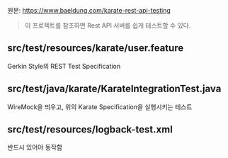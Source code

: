 원문: https://www.baeldung.com/karate-rest-api-testing

> 이 프로젝트를 참조하면 Rest API 서버를 쉽게 테스트할 수 있다.

## src/test/resources/karate/user.feature

Gerkin Style의 REST Test Specification

## src/test/java/karate/KarateIntegrationTest.java

WireMock을 띄우고, 위의 Karate Specification을 실행시키는 테스트


## src/test/resources/logback-test.xml

반드시 있어야 동작함